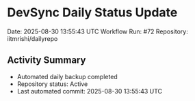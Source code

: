 # DevSync Daily Status Update
Date: 2025-08-30 13:55:43 UTC
Workflow Run: #72
Repository: iitmrishi/dailyrepo

## Activity Summary
- Automated daily backup completed
- Repository status: Active
- Last automated commit: 2025-08-30 13:55:43 UTC

